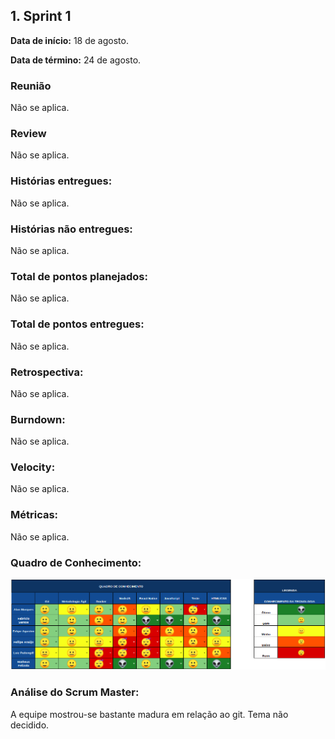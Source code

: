 ## 1. Sprint 1


**Data de início:** 18 de agosto.

**Data de término:**  24 de agosto.

### Reunião
Não se aplica.

### Review
Não se aplica.

### Histórias entregues:
Não se aplica.

### Histórias não entregues:
Não se aplica.

### Total de pontos planejados:
Não se aplica.

### Total de pontos entregues:
Não se aplica.

### Retrospectiva:
Não se aplica.

### Burndown:
Não se aplica.

### Velocity:
Não se aplica.

### Métricas:
Não se aplica.

### Quadro de Conhecimento:
[![Quadro de conhecimento sprint1](../../assets/quadro_conhecimento/quadro_conhecimento_sprint1.png)](../../assets/quadro_conhecimento/quadro_conhecimento_sprint1.png)

### Análise do Scrum Master:
<p>A equipe mostrou-se bastante madura em relação ao git. Tema não decidido. </p>  
